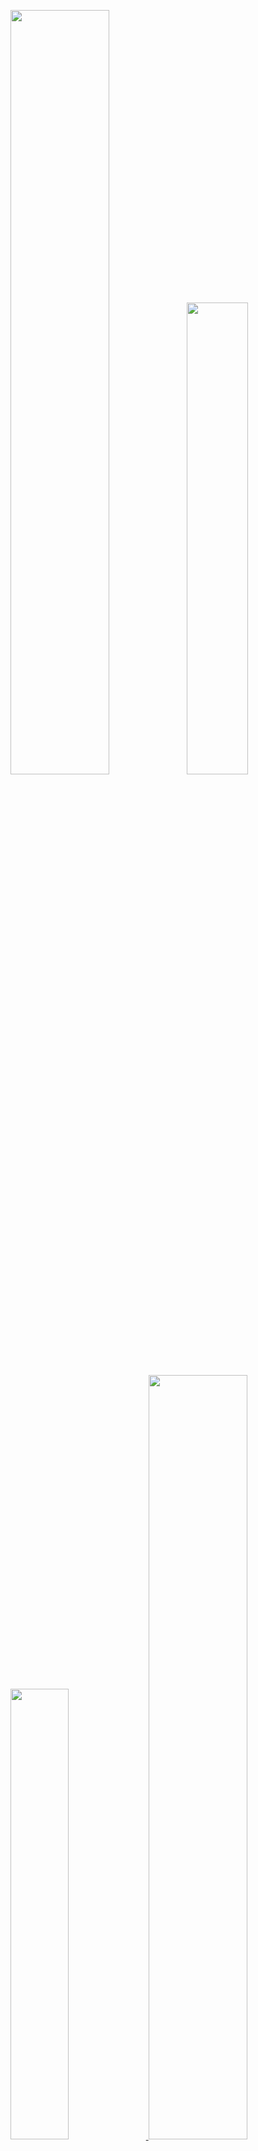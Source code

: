 <p align="left">
<a href="https://">
<img width="56%" src="https://github-readme-stats.vercel.app/api?username=GMBermeo&hide=contribs,prs&count_private=true&include_all_commits=true&show_icons=true&theme=dracula&icon_color=DAD3AF&hide_border=true&border_radius=15&bg_color=0d1117"/><img width="44%" src="http://github-readme-streak-stats.herokuapp.com?user=gmbermeo&theme=dracula&hide_border=true&date_format=M%20j%5B%2C%20Y%5D&background=0D1117&sideNums=FFF"/>
 <img width="43%" src="https://github-readme-stats.vercel.app/api/top-langs?username=GMBermeo&count_private=true&include_all_commits=true&hide=c%23&langs_count=6&show_icons=true&theme=dracula&icon_color=DAD3AF&layout=compact&hide_border=true&border_radius=15&bg_color=0d1117"/>
<img width="56%" src="https://github-readme-activity-graph.cyclic.app/graph?username=gmbermeo&bg_color=0f1116&color=7fd6f9&line=ff6d95&point=ffffff&area=true&hide_border=true)](https://github.com/ashutosh00710/github-readme-activity-graph"/></a>
</p>
 

## about.me
<p align="justify">
-🎓 I'm currently studying Computer Science

-🌱 I'm constantly learning technologies

-✍️ In my free time, I practical physical exercises
</p>

## techs && skills
<p align="justify"><a href="https://"">
 <img alt="Typescript" src="https://img.shields.io/badge/typescript-%230d1117.svg?style=for-the-badge&logo=typescript"/>
 <img alt="Next.js" src="https://img.shields.io/badge/Next-%230d1117?style=for-the-badge&logo=next.js"/>
 <img alt="React.js" src="https://img.shields.io/badge/react-%230d1117.svg?style=for-the-badge&logo=react"/>
 <img alt="SASS" src="https://img.shields.io/badge/sass-%230d1117.svg?style=for-the-badge&logo=sass"/>
 <img alt="Material UI" src="https://img.shields.io/badge/mui-%230d1117.svg?style=for-the-badge&logo=mui"/>
 <img alt="Tailwind CSS" src="https://img.shields.io/badge/tailwindcss-%230d1117?style=for-the-badge&logo=tailwindcss"/>
 <img alt="Javascript" src="https://img.shields.io/badge/javascript-%230d1117.svg?style=for-the-badge&logo=javascript"/>
 <img alt="HTML" src="https://img.shields.io/badge/html5-%230d1117.svg?style=for-the-badge&logo=html5"/>
 <img alt="CSS" src="https://img.shields.io/badge/css3-%230d1117.svg?style=for-the-badge&logo=css3&logoColor=1572B6"/>
 <img alt="Vue.js" src="https://img.shields.io/badge/vuejs-%230d1117.svg?style=for-the-badge&logo=vuedotjs"/>
 <img alt="Vite" src="https://img.shields.io/badge/vite-%230d1117.svg?style=for-the-badge&logo=vite&logoColor=%23646CFF"/>
 <img alt="C#" src="https://img.shields.io/badge/C%23-%230d1117?style=for-the-badge&logo=c-sharp"/> 
 <img alt="Unity" src="https://img.shields.io/badge/unity-%230d1117.svg?style=for-the-badge&logo=unity"/>
</p>
 
## social && contact
<p align="justify">
<a href="https://www.linkedin.com/in/nathan-guimar%C3%A3es-a19b2414b/"><img src="https://img.shields.io/badge/linkedin-%230d1117.svg?style=for-the-badge&logo=linkedin&logoColor=0077B5"/></a>
<a href="https://instagram.com/natthan_zip?igshid=YmMyMTA2M2Y="><img src="https://img.shields.io/badge/guilherme.bermeo-%230d1117.svg?style=for-the-badge&logo=Instagram&logoColor=#E4405F"/></a>

<!-- <a href=""><img src="https://img.shields.io/badge/Telegram-%230d1117?style=for-the-badge&logo=telegram&logoColor=#E4405F"/></a> -->
<!-- <a href=""><img src="https://img.shields.io/badge/Spotify-%230d1117?style=for-the-badge&logo=spotify&logoColor=#1ED760"/></a> -->
<!-- <a href=""><img src="https://img.shields.io/badge/@GM__Bermeo-%230d1117.svg?style=for-the-badge&logo=Twitter&logoColor=#1DA1F2"/></a> -->
<a href="https://www.youtube.com/@solucionadev8519"><img src="https://img.shields.io/badge/Youtube-%230d1117.svg?style=for-the-badge&logo=YouTube&logoColor=ff0000"/></a>
</p>


<!--[![ Holopin board](https://holopin.me/)](https://holopin.io/)
--> 
